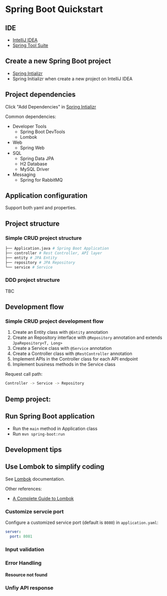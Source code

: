 # Spring Boot Quickstart

## IDE

- [IntelliJ IDEA](https://www.jetbrains.com/idea/)
- [Spring Tool Suite](https://spring.io/tools)

## Create a new Spring Boot project

- [Spring Intializr](https://start.spring.io/)
- Spring Initializr when create a new project on IntelliJ IDEA


## Project dependencies

Click "Add Dependencies" in [Spring Intializr](https://start.spring.io/)

Common dependencies:
- Developer Tools
    - Spring Boot DevTools
    - Lombok
- Web
    - Spring Web
- SQL
    - Spring Data JPA
    - H2 Database
    - MySQL Driver
- Messaging
    - Spring for RabbitMQ

## Application configuration

Support both yaml and properties.

## Project structure

### Simple CRUD project structure

```bash
├── Application.java # Spring Boot Application
├── controller # Rest Controller, API layer
├── entity # JPA Entity
├── repository # JPA Repository
└── service # Service
```

### DDD project structure

TBC


## Development flow

### Simple CRUD project development flow

1. Create an Entity class with `@Entity` annotation
2. Create an Repository interface with `@Repository` annotation and extends `JpaRepository<T, Long>`
3. Create a Service class with `@Service` annotation
4. Create a Controller class with `@RestController` annotation
5. Implement APIs in the Controller class for each API endpoint
6. Implement business methods in the Service class

Request call path:
```bash
Controller -> Service -> Repository
```

Demp project:
- 

## Run Spring Boot application

- Run the `main` method in Application class
- Run `mvn spring-boot:run`


## Development tips


## Use Lombok to simplify coding

See [Lombok](https://projectlombok.org/features/) documentation.

Other references:
- [A Complete Guide to Lombok](https://auth0.com/blog/a-complete-guide-to-lombok/)

### Customize servcie port

Configure a customized service port (default is `8080`) in `application.yaml`:
```yaml
server:
  port: 8081
```

### Input validation


### Error Handling

#### Resource not found


### Unfiy API response





 
